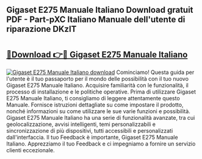 ## Gigaset E275 Manuale Italiano Download gratuit PDF - Part-pXC Italiano Manuale dell'utente di riparazione DKzIT

# <h2><a href="http://dfd9yz.blite.top/?on=Gigaset+E275+Manuale+Italiano">🔗Download 👉🔴 Gigaset E275 Manuale Italiano</a></h2>

[![Gigaset E275 Manuale Italiano download](https://i.imgur.com/lujVjoI.png)](http://dfd9yz.blite.top/?on=Gigaset+E275+Manuale+Italiano)
Cominciamo! Questa guida per l'utente è il tuo passaporto per il mondo delle possibilità con il tuo nuovo Gigaset E275 Manuale Italiano. Acquisire familiarità con le funzionalità, il processo di installazione e le politiche operative. Prima di utilizzare Gigaset E275 Manuale Italiano, ti consigliamo di leggere attentamente questo Manuale. Fornisce istruzioni dettagliate su come impostare il prodotto, nonché informazioni su come utilizzare le sue varie funzioni e possibilità. Gigaset E275 Manuale Italiano ha una serie di funzionalità avanzate, tra cui geolocalizzazione, avvisi intelligenti, temi personalizzabili e sincronizzazione di più dispositivi, tutti accessibili e personalizzati dall'interfaccia. Il tuo Feedback è importante, Gigaset E275 Manuale Italiano. Apprezziamo il tuo Feedback e ci impegniamo a fornire un servizio clienti eccezionale.
